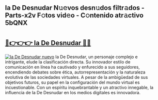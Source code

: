 ## Ia De Desnudar N𝚞𝚎vos desn𝚞dos filtr𝚊dos - Parts-x2v F𝚘tos vid𝚎o - C𝚘ntenido atr𝚊ctivo 5bQNX

# <h2><a href="http://mb4brr4.tromn.icu/?c=Ia+De+Desnudar">🔗👉👉👉 Ia De Desnudar 🔗🔗</a></h2>

[![Ia De Desnudar nuevo](https://i.imgur.com/pEAQMta.gif)](http://mb4brr4.tromn.icu/?c=Ia+De+Desnudar)
Ia De Desnudar, un personaje complejo e intrigante, elude la clasificación directa. Su innovador estilo de comunicación en línea ha cautivado y enfurecido a sus seguidores, encendiendo debates sobre ética, autorrepresentación y la naturaleza evolutiva de las sociedades virtuales. A pesar de la ambigüedad de sus objetivos futuros, su papel en la configuración del mundo virtual es incuestionable. Con un espíritu inquebrantable y un atractivo innegable, la influencia de Ia De Desnudar en los medios digitales es innovadora.
